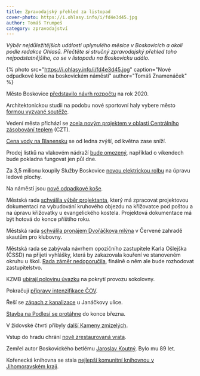 ```yaml
---
title: Zpravodajský přehled za listopad
cover-photo: https://i.ohlasy.info/i/fd4e3d45.jpg
author: Tomáš Trumpeš
category: zpravodajství
---
```


*Výběr nejdůležitějších událostí uplynulého měsíce v Boskovicích a okolí podle redakce Ohlasů. Přečtěte si stručný zpravodajský přehled toho nejpodstatnějšího, co se v listopadu na Boskovicku událo.*

{% photo src="https://i.ohlasy.info/i/fd4e3d45.jpg" caption="Nové odpadkové koše na boskovickém náměstí" author="Tomáš Znamenáček" %}

Město Boskovice [představilo návrh rozpočtu](https://ohlasy.info/clanky/2019/11/rozpocet.html) na rok 2020.

Architektonickou studii na podobu nové sportovní haly vybere město [formou vyzvané soutěže](https://ohlasy.info/clanky/2019/11/hala-soutez.html).

Vedení města přichází se [zcela novým projektem v oblasti Centrálního zásobování teplem](https://ohlasy.info/clanky/2019/11/prevzeti-czt.html) (CZT).

[Cena vody na Blanensku](https://www.blansko.cz/clanky/2019/11/cena-vody-ve-svazku-na-blanensku-se-v-lednu-zvysi-a-od-kvetna-bude-zase-nizsi-nejvic-investic-pujde-na-boj-se-suchem) se od ledna zvýší, od května zase sníží.

Prodej lístků na vlakovém nádraží [bude omezený](https://ohlasy.info/clanky/2019/11/vlaky-jmk.html), například o víkendech bude pokladna fungovat jen půl dne.

Za 3,5 milionu koupily Služby Boskovice [novou elektrickou rolbu](https://boskovice.cz/led-bude-v-boskovicich-pripravovat-moderni-elektricka-rolba/d-37698) na úpravu ledové plochy.

Na náměstí jsou [nové odpadkové koše](https://boskovice.cz/stare-nahradily-nove/d-37709).

Městská rada [schválila výběr projektanta](https://ohlasy.info/clanky/2019/11/z-radnice.html), který má zpracovat projektovou dokumentaci na vybudování kruhového objezdu na křižovatce pod poštou a na úpravu křižovatky u evangelického kostela. Projektová dokumentace má být hotová do konce příštího roku.

Městská rada [schválila pronájem Dvořáčkova mlýna](https://ohlasy.info/clanky/2019/11/z-radnice.html) v Červené zahradě skautům pro klubovny.

Městská rada se zabývala návrhem opozičního zastupitele Karla Ošlejška (ČSSD) na přijetí vyhlášky, která by zakazovala kouření ve stanoveném okruhu u škol. [Rada záměr nedoporučila](https://ohlasy.info/clanky/2019/11/z-radnice.html), finálně o něm ale bude rozhodovat zastupitelstvo.

KZMB [ubírají polovinu úvazku](https://ohlasy.info/clanky/2019/11/z-radnice-2.html) na pokrytí provozu sokolovny.

Pokračují [přípravy intenzifikace ČOV](https://ohlasy.info/clanky/2019/11/z-radnice-2.html).

Řeší se [zápach z kanalizace](https://ohlasy.info/clanky/2019/11/z-radnice-2.html) u Janáčkovy ulice.

[Stavba na Podlesí se protáhne](https://ohlasy.info/clanky/2019/11/z-radnice-2.html) do konce března.

V židovské čtvrti přibyly [další Kameny zmizelých](https://boskovice.cz/v-zidovske-ctvrti-pribyly-dalsi-kameny-zmizelych/d-37745).

Vstup do hradu chrání [nově zrestaurovaná vrata](https://blanensky.denik.cz/zpravy_region/vrata-kridlo-hrad-boskovice-vstup-restaurace-rekonstrukce-20191128.html).

Zemřel autor Boskovického betlému [Jaroslav Koutný](https://boskovice.cz/smutna-zprava-zemrel-jaroslav-koutny/d-37502). Bylo mu 89 let.

Kořenecká knihovna se stala [nejlepší komunitní knihovnou v Jihomoravském kraji](https://blanensky.denik.cz/zpravy_region/top-knihovna-spojuje-lidi-maji-ji-v-korenci-je-nejlepsi-v-kraji-20191115.html).
